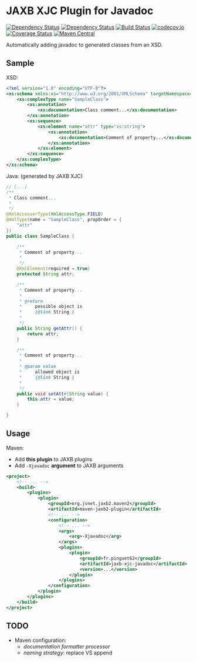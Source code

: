 # JAXB XJC Plugin for Javadoc

[![Dependency Status](https://www.versioneye.com/user/projects/XXXXXXXXXX/badge.svg?style=flat)](https://www.versioneye.com/user/projects/XXXXXXXXXX)
[![Dependency Status](https://www.versioneye.com/user/projects/YYYYYYYYYYYYYYYYY/badge.svg?style=flat)](https://www.versioneye.com/user/projects/YYYYYYYYYYYYYYYYY)
[![Build Status](https://travis-ci.org/pinguet62/jaxb-xjc-javadoc-plugin.svg?branch=master)](https://travis-ci.org/pinguet62/jaxb-xjc-javadoc-plugin)
[![codecov.io](https://codecov.io/github/pinguet62/jaxb-xjc-javadoc-plugin/coverage.svg?branch=master)](https://codecov.io/github/pinguet62/jaxb-xjc-javadoc-plugin?branch=master)
[![Coverage Status](https://coveralls.io/repos/github/pinguet62/jaxb-xjc-javadoc-plugin/badge.svg?branch=master)](https://coveralls.io/github/pinguet62/jaxb-xjc-javadoc-plugin?branch=master)
[![Maven Central](https://maven-badges.herokuapp.com/maven-central/fr.pinguet62/jaxb-xjc-javadoc-plugin/badge.svg)](https://maven-badges.herokuapp.com/maven-central/fr.pinguet62/jaxb-xjc-javadoc-plugin)

Automatically adding javadoc to generated classes from an XSD.

## Sample

XSD:
```xml
<?xml version="1.0" encoding="UTF-8"?>
<xs:schema xmlns:xs="http://www.w3.org/2001/XMLSchema" targetNamespace="http://fr/pinguet62/jaxb/javadoc/model">
	<xs:complexType name="SampleClass">
		<xs:annotation>
			<xs:documentation>Class comment...</xs:documentation>
		</xs:annotation>
		<xs:sequence>
			<xs:element name="attr" type="xs:string">
				<xs:annotation>
					<xs:documentation>Comment of property...</xs:documentation>
				</xs:annotation>
			</xs:element>
		</xs:sequence>
	</xs:complexType>
</xs:schema>
```

Java: (generated by JAXB XJC)
```java
// [...]
/**
 * Class comment...
 * 
 */
@XmlAccessorType(XmlAccessType.FIELD)
@XmlType(name = "SampleClass", propOrder = {
    "attr"
})
public class SampleClass {

    /**
     * Comment of property...
     * 
     */
    @XmlElement(required = true)
    protected String attr;

    /**
     * Comment of property...
     * 
     * @return
     *     possible object is
     *     {@link String }
     *     
     */
    public String getAttr() {
        return attr;
    }

    /**
     * Comment of property...
     * 
     * @param value
     *     allowed object is
     *     {@link String }
     *     
     */
    public void setAttr(String value) {
        this.attr = value;
    }

}
```

## Usage

Maven:
* Add **this plugin** to JAXB plugins
* Add `-Xjavadoc` **argument** to JAXB arguments


```xml
<project>
    <!-- ... -->
    <build>
        <plugins>
            <plugin>
                <groupId>org.jvnet.jaxb2.maven2</groupId>
                <artifactId>maven-jaxb2-plugin</artifactId>
                <!-- ... -->
                <configuration>
                    <!-- ... -->
                    <args>
                        <arg>-Xjavadoc</arg>
                    </args>
                    <plugins>
                        <plugin>
                            <groupId>fr.pinguet62</groupId>
                            <artifactId>jaxb-xjc-javadoc</artifactId>
                            <version>...</version>
                        </plugin>
                    </plugins>
                </configuration>
            </plugin>
        </plugins>
    </build>
</project>
```

## TODO

* Maven configuration:
	* *documentation formatter processor*
	* *naming strategy*: replace VS append
